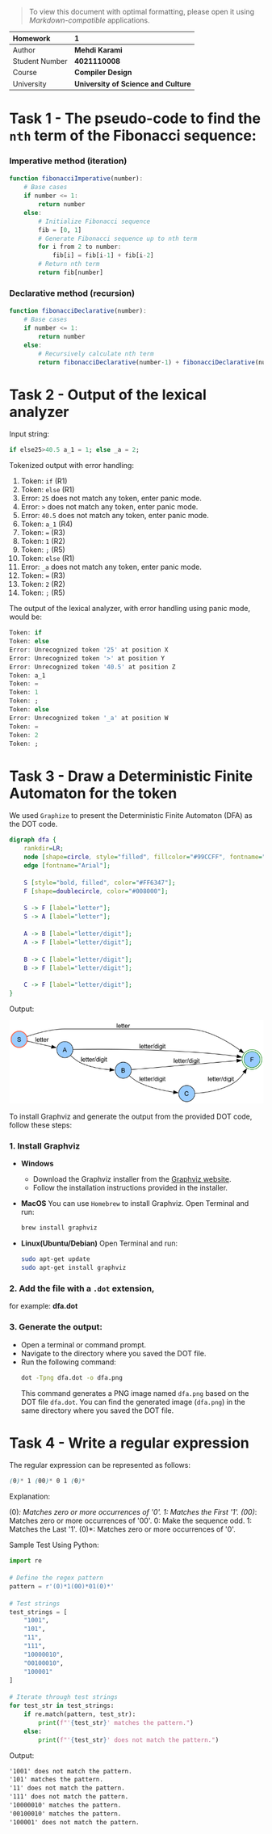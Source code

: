 > To view this document with optimal formatting, please open it using *Markdown-compatible* applications.

|Homework           | **1**                                 |
|:------------------|:--------------------------------------|
|Author             | **Mehdi Karami**                      |
|Student Number     | **4021110008**                        |
|Course             | **Compiler Design**                   |
|University         | **University of Science and Culture** |

# Task 1 - The pseudo-code to find the `nth` term of the Fibonacci sequence:

### Imperative method (iteration)

```julia
function fibonacciImperative(number):
    # Base cases
    if number <= 1:
        return number
    else:
        # Initialize Fibonacci sequence
        fib = [0, 1]
        # Generate Fibonacci sequence up to nth term
        for i from 2 to number:
            fib[i] = fib[i-1] + fib[i-2]
        # Return nth term
        return fib[number]
```

### Declarative method (recursion)

```julia
function fibonacciDeclarative(number):
    # Base cases
    if number <= 1:
        return number
    else:
        # Recursively calculate nth term
        return fibonacciDeclarative(number-1) + fibonacciDeclarative(number-2)
```

# Task 2 - Output of the lexical analyzer

Input string:

``` julia
if else25>40.5 a_1 = 1; else _a = 2;
```

Tokenized output with error handling:

1. Token: `if` (R1)
2. Token: `else` (R1)
3. Error: `25` does not match any token, enter panic mode.
4. Error: `>` does not match any token, enter panic mode.
5. Error: `40.5` does not match any token, enter panic mode.
6. Token: `a_1` (R4)
7. Token: `=` (R3)
8. Token: `1` (R2)
9. Token: `;` (R5)
10. Token: `else` (R1)
11. Error: `_a` does not match any token, enter panic mode.
12. Token: `=` (R3)
13. Token: `2` (R2)
14. Token: `;` (R5)

The output of the lexical analyzer, with error handling using panic mode, would be:

```julia
Token: if
Token: else
Error: Unrecognized token '25' at position X
Error: Unrecognized token '>' at position Y
Error: Unrecognized token '40.5' at position Z
Token: a_1
Token: =
Token: 1
Token: ;
Token: else
Error: Unrecognized token '_a' at position W
Token: =
Token: 2
Token: ;
```

# Task 3 - Draw a Deterministic Finite Automaton for the token

We used `Graphize` to present the Deterministic Finite Automaton (DFA) as the DOT code.

```dot
digraph dfa {
    rankdir=LR;
    node [shape=circle, style="filled", fillcolor="#99CCFF", fontname="Arial"];
    edge [fontname="Arial"];

    S [style="bold, filled", color="#FF6347"];
    F [shape=doublecircle, color="#008000"];

    S -> F [label="letter"];
    S -> A [label="letter"];

    A -> B [label="letter/digit"];
    A -> F [label="letter/digit"];

    B -> C [label="letter/digit"];
    B -> F [label="letter/digit"];

    C -> F [label="letter/digit"];
}
```

Output:

![Task 3 - Deterministic Finite Automaton Image](hw1-task3-dfa.png)

To install Graphviz and generate the output from the provided DOT code, follow these steps:

### 1. Install Graphviz
- **Windows**
    - Download the Graphviz installer from the [Graphviz website](https://graphviz.org/download/).
    - Follow the installation instructions provided in the installer.

- **MacOS**
    You can use `Homebrew` to install Graphviz. Open Terminal and run:

    ```bash
    brew install graphviz
    ```

- **Linux(Ubuntu/Debian)**
    Open Terminal and run:

    ```bash
    sudo apt-get update
    sudo apt-get install graphviz
    ```

### 2. Add the file with a `.dot` extension, 
for example: **dfa.dot**

### 3. Generate the output:
   - Open a terminal or command prompt.
   - Navigate to the directory where you saved the DOT file.
   - Run the following command:
     ```bash
     dot -Tpng dfa.dot -o dfa.png
     ```
     This command generates a PNG image named `dfa.png` based on the DOT file `dfa.dot`.
     You can find the generated image (`dfa.png`) in the same directory where you saved the DOT file.

# Task 4 - Write a regular expression

The regular expression can be represented as follows:

```scss
(0)* 1 (00)* 0 1 (0)*
```
Explanation:

(0)*: Matches zero or more occurrences of '0'.
1: Matches the First '1'.
(00)*: Matches zero or more occurrences of '00'.
0: Make the sequence odd.
1: Matches the Last '1'.
(0)*: Matches zero or more occurrences of '0'.

Sample Test Using Python:
```py
import re

# Define the regex pattern
pattern = r'(0)*1(00)*01(0)*'

# Test strings
test_strings = [
    "1001",
    "101",
    "11",
    "111",
    "10000010",
    "00100010",
    "100001"
]

# Iterate through test strings
for test_str in test_strings:
    if re.match(pattern, test_str):
        print(f"'{test_str}' matches the pattern.")
    else:
        print(f"'{test_str}' does not match the pattern.")
```

Output:
```scss
'1001' does not match the pattern.
'101' matches the pattern.
'11' does not match the pattern.
'111' does not match the pattern.
'10000010' matches the pattern.
'00100010' matches the pattern.
'100001' does not match the pattern.
```
